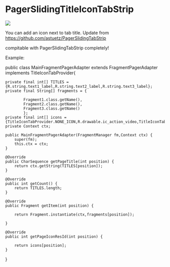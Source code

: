 PagerSlidingTitleIconTabStrip
=============================

![](http://img.blog.csdn.net/20140811181252175?watermark/2/text/aHR0cDovL2Jsb2cuY3Nkbi5uZXQva2l0dHlqaWU=/font/5a6L5L2T/fontsize/400/fill/I0JBQkFCMA==/dissolve/70/gravity/Center)


You can add an icon next to tab title. Update from https://github.com/astuetz/PagerSlidingTabStrip

compitable with PagerSlidingTabStrip completely!

Example:

public class MainFragmentPagerAdapter extends FragmentPagerAdapter implements TitleIconTabProvider{

	private final int[] TITLES = {R.string.text1_label,R.string.text2_label,R.string.text3_label};
	private final String[] fragments = {
			
			Fragment1.class.getName(),
			Fragment2.class.getName(),
			Fragment3.class.getName()
			};
	private final int[] icons = {TitleIconTabProvider.NONE_ICON,R.drawable.ic_action_video,TitleIconTabProvider.NONE_ICON};
	private Context ctx;

	public MainFragmentPagerAdapter(FragmentManager fm,Context ctx) {
		super(fm);
		this.ctx = ctx;
	}

	@Override
	public CharSequence getPageTitle(int position) {
		return ctx.getString(TITLES[position]);
	}

	@Override
	public int getCount() {
		return TITLES.length;
	}

	@Override
	public Fragment getItem(int position) {

		return Fragment.instantiate(ctx,fragments[position]);

	}

	@Override
	public int getPageIconResId(int position) {
		
		return icons[position];
	}

}
